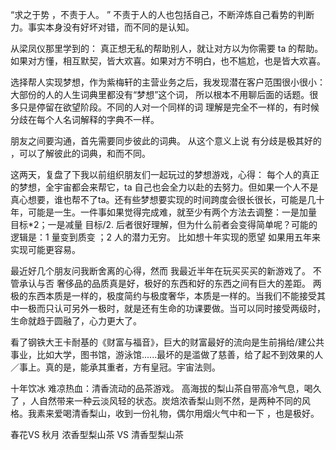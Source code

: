 “求之于势 ，不责于人。 ” 不责于人的人也包括自己，不断淬炼自己看势的判断力。事实本身没有好坏对错，而不同的是认知。


从梁凤仪那里学到的： 真正想无私的帮助别人，就让对方以为你需要 ta 的帮助。 如果对方懂，相互默契，皆大欢喜。如果对方不明白，也不尴尬，也是皆大欢喜。

选择帮人实现梦想，作为紫梅轩的主营业务之后，我发现潜在客户范围很小很小：大部份的人的人生词典里都没有“梦想”这个词， 所以根本不用聊后面的话题。很多只是停留在欲望阶段。不同的人对一个同样的词 理解是完全不一样的，有时候分歧在每个人名词解释的字典不一样。

朋友之间要沟通，首先需要同步彼此的词典。
从这个意义上说 有分歧是极其好的 ，可以了解彼此的词典，和而不同。


这两天，复盘了下我以前组织朋友们一起玩过的梦想游戏，心得： 每个人的真正的梦想，全宇宙都会来帮它，ta 自己也会全力以赴的去努力。但如果一个人不是真心想要，谁也帮不了ta。还有些梦想要实现的时间跨度会很长很长，可能是几十年，可能是一生。一件事如果觉得完成难，就至少有两个方法去调整：一是加量 目标*2；一是减量 目标/2. 后者很好理解，但为什么前者会变得简单呢？可能的逻辑是：1 量变到质变 ；2 人的潜力无穷。 比如想十年实现的愿望 如果用五年来实现可能更容易。




最近好几个朋友问我断舍离的心得，然而 我最近半年在玩买买买的新游戏了。
不管承认与否 奢侈品的品质真是好，极好的东西和好的东西之间有巨大的差距。
两极的东西本质是一样的，极度简约与极度奢华，本质是一样的。当我们不能接受其中一极而只认可另外一极时，就是还有生命的功课要做。当可以同时接受两级时，生命就趋于圆融了，心力更大了。



看了钢铁大王卡耐基的《财富与福音》，巨大的财富最好的流向是生前捐给/建公共事业，比如大学，图书馆，游泳馆......最坏的是滥做了慈善，给了起不到效果的人／事上。真的是，能承其重者，方有皇冠。宇宙法则。


十年饮冰 难凉热血：清香流动的品茶游戏。
高海拔的梨山茶自带高冷气息，喝久了 ，人自然带来一种云淡风轻的状态。炭焙浓香梨山则不然，是两种不同的风格。我素来爱喝清香梨山，收到一份礼物，偶尔用烟火气中和一下 ，也是极好。

春花VS 秋月
浓香型梨山茶 VS 清香型梨山茶
